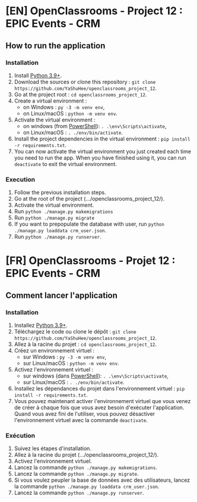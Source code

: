 # [EN] OpenClassrooms - Project 12 : EPIC Events - CRM

## How to run the application
### Installation
1. Install [Python 3.9+](https://www.python.org/downloads/).
2. Download the sources or clone this repository : ```git clone https://github.com/YaShuHee/openclassrooms_project_12```.
3. Go at the project root : ```cd openclassrooms_project_12```.
4. Create a virtual environment :
    - on Windows : ```py -3 -m venv env```,
    - on Linux/macOS : ```python -m venv env```.
5. Activate the virtual environment :
    - on windows (from [PowerShell](https://docs.microsoft.com/fr-fr/powershell/)): ```. .\env\Scripts\activate```,
    - on Linux/macOS : ```. ./env/bin/activate```.
6. Install the project dependencies in the virtual environment : ```pip install -r requirements.txt```.
7. You can now activate the virtual environment you just created each time you need to run the app.
When you have finished using it, you can run ```deactivate``` to exit the virtual environment.

### Execution
1. Follow the previous installation steps.
2. Go at the root of the project (.../openclassrooms_project_12/).
3. Activate the virtual environment.
4. Run ```python ./manage.py makemigrations```
5. Run ```python ./manage.py migrate```
6. If you want to prepopulate the database with user, run ```python ./manage.py loaddata crm_user.json```.
7. Run ```python ./manage.py runserver```.


# [FR] OpenClassrooms - Projet 12 :  EPIC Events - CRM

## Comment lancer l'application
### Installation
1. Installez [Python 3.9+](https://www.python.org/downloads/).
2. Téléchargez le code ou clone le dépôt : ```git clone https://github.com/YaShuHee/openclassrooms_project_12```.
3. Allez à la racine du projet : ```cd openclassrooms_project_12```.
4. Créez un environnement virtuel :
    - sur Windows : ```py -3 -m venv env```,
    - sur Linux/macOS : ```python -m venv env```.
5. Activez l'environnement virtuel :
    - sur windows (dans [PowerShell](https://docs.microsoft.com/fr-fr/powershell/)): ```. .\env\Scripts\activate```,
    - sur Linux/macOS : ```. ./env/bin/activate```.
6. Installez les dépendances du projet dans l'environnement virtuel : ```pip install -r requirements.txt```.
7. Vous pouvez maintenant activer l'environnement virtuel que vous venez de créer à chaque fois que vous avez besoin d'exécuter l'application.
Quand vous avez fini de l'utiliser, vous pouvez désactiver l'environnement virtuel avec la commande  ```deactivate```.

### Exécution
1. Suivez les étapes d'installation.
2. Allez à la racine du projet (.../openclassrooms_project_12/).
3. Activez l'environnement virtuel.
4. Lancez la commande ```python ./manage.py makemigrations```.
5. Lancez la commande ```python ./manage.py migrate```.
6. Si vous voulez peupler la base de données avec des utilisateurs, lancez la commande ```python ./manage.py loaddata crm_user.json```.
7. Lancez la commande ```python ./manage.py runserver```.